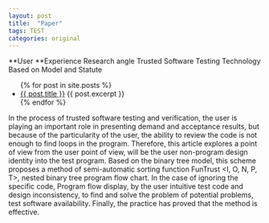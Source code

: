 ```yaml
---
layout: post
title:  "Paper" 
tags: TEST
categories: original
---
```


**User **Experience Research angle Trusted Software Testing Technology Based on Model and Statute

<ul>
  {% for post in site.posts %}
    <li>
      <a href="{{ post.url }}">{{ post.title }}</a>
      {{ post.excerpt }}
    </li>
  {% endfor %}
</ul>


   In the process of trusted software testing and verification, the user is playing an important role in presenting demand and acceptance results, but because of the particularity of the user, the ability to review the code is not enough to find loops in the program.   Therefore, this article explores a point of view from the user point of view, will be the user non-program design identity into the test program. Based on the binary tree model, this scheme proposes a method of semi-automatic sorting function FunTrust <I, O, N, P, T>, nested binary tree program flow chart. In the case of ignoring the specific code, Program flow display, by the user intuitive test code and design inconsistency, to find and solve the problem of potential problems, test software availability. Finally, the practice has proved that the method is effective.
 
 
